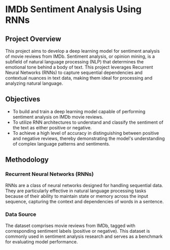 # IMDb Sentiment Analysis Using RNNs

## Project Overview

This project aims to develop a deep learning model for sentiment analysis of movie reviews from IMDb. Sentiment analysis, or opinion mining, is a subfield of natural language processing (NLP) that determines the emotional tone behind a body of text. This project leverages Recurrent Neural Networks (RNNs) to capture sequential dependencies and contextual nuances in text data, making them ideal for processing and analyzing natural language.

## Objectives

- To build and train a deep learning model capable of performing sentiment analysis on IMDb movie reviews.
- To utilize RNN architectures to understand and classify the sentiment of the text as either positive or negative.
- To achieve a high level of accuracy in distinguishing between positive and negative reviews, thereby demonstrating the model's understanding of complex language patterns and sentiments.

## Methodology

### Recurrent Neural Networks (RNNs)

RNNs are a class of neural networks designed for handling sequential data. They are particularly effective in natural language processing tasks because of their ability to maintain state or memory across the input sequence, capturing the context and dependencies of words in a sentence.

### Data Source

The dataset comprises movie reviews from IMDb, tagged with corresponding sentiment labels (positive or negative). This dataset is commonly used in sentiment analysis research and serves as a benchmark for evaluating model performance.

